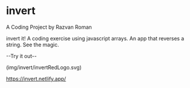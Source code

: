 # invert
A Coding Project by Razvan Roman

invert it! A coding exercise using javascript arrays.
An app that reverses a string. See the magic.

--Try it out--

(img/invert/invertRedLogo.svg)

https://invert.netlify.app/

